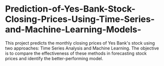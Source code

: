 # Prediction-of-Yes-Bank-Stock-Closing-Prices-Using-Time-Series-and-Machine-Learning-Models-
This project predicts the monthly closing prices of Yes Bank's stock using two approaches: Time Series Analysis and Machine Learning. The objective is to compare the effectiveness of these methods in forecasting stock prices and identify the better-performing model.
